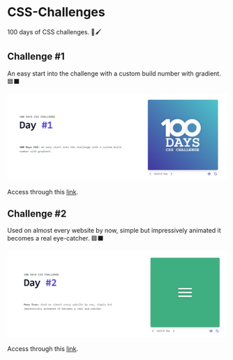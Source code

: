 # CSS-Challenges
<p>100 days of CSS challenges. 🎨🖌</p>

<h2>Challenge #1</h2>
<p>An easy start into the challenge with a custom build number with gradient. 🟦⬛</p>

<img src="challenge-1/assets/imgs/challenge-one-img.jpg">
<p>Access through this <a href="challenge-1/index.html" target="_blank">link</a>.</p>

<h2>Challenge #2</h2>
<p>Used on almost every website by now, simple but impressively animated it becomes a real eye-catcher. 🟩⬛</p>

<img src="challenge-2/assets/imgs/challenge-two-img.jpg">
<p>Access through this <a href="challenge-2/index.html" target="_blank">link</a>.</p>